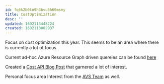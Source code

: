 ```yaml
---
id: fq6k2b0tn9h3bvu5h60msmy
title: CostOptimization
desc: ''
updated: 1692113448224
created: 1692113002937
---
```


Focus on cost optimization this year. This seems to be an area where there is currently a lot of focus.

Current ad-hoc Azure Resource Graph driven quereies can be found [here](FY24.CostOptimization.GeneralQueries.md)

Created a [Cost API Blog Post](FY24.CostOptimization.CostApiBlogPost) that garnered a lot of interest.

Personal focus area
Interest from the [AVS Team](FY24.AVS.CostOptimization.md) as well.


